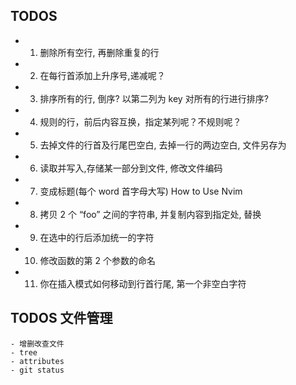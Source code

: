 ## TODOS

- 1. 删除所有空行, 再删除重复的行
- 2. 在每行首添加上升序号,递减呢？
- 3. 排序所有的行, 倒序? 以第二列为 key 对所有的行进行排序?
- 4. 规则的行，前后内容互换，指定某列呢？不规则呢？
- 5. 去掉文件的行首及行尾巴空白, 去掉一行的两边空白, 文件另存为
- 6. 读取并写入,存储某一部分到文件, 修改文件编码
- 7. 变成标题(每个 word 首字母大写) How to Use Nvim
- 8. 拷贝 2 个 “foo” 之间的字符串, 并复制内容到指定处, 替换
- 9. 在选中的行后添加统一的字符
- 10. 修改函数的第 2 个参数的命名
- 11. 你在插入模式如何移动到行首行尾, 第一个非空白字符

## TODOS 文件管理

    - 增删改查文件
    - tree
    - attributes
    - git status
